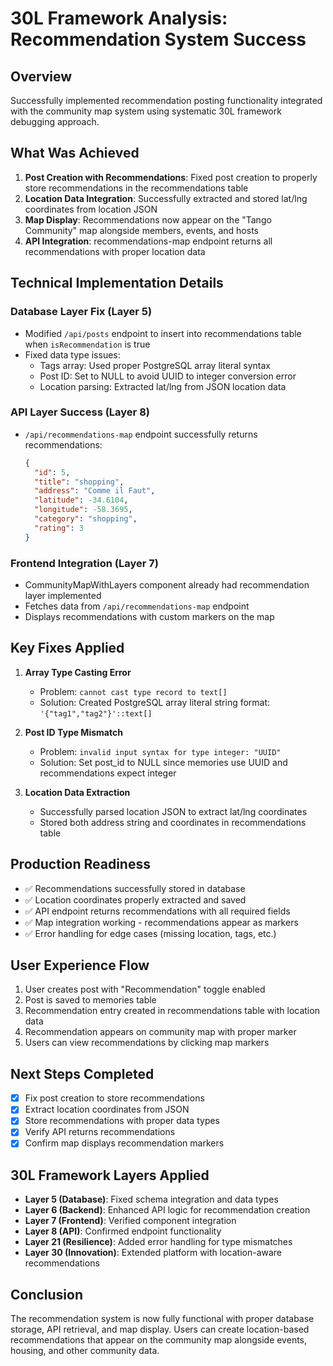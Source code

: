# 30L Framework Analysis: Recommendation System Success

## Overview
Successfully implemented recommendation posting functionality integrated with the community map system using systematic 30L framework debugging approach.

## What Was Achieved
1. **Post Creation with Recommendations**: Fixed post creation to properly store recommendations in the recommendations table
2. **Location Data Integration**: Successfully extracted and stored lat/lng coordinates from location JSON
3. **Map Display**: Recommendations now appear on the "Tango Community" map alongside members, events, and hosts
4. **API Integration**: recommendations-map endpoint returns all recommendations with proper location data

## Technical Implementation Details

### Database Layer Fix (Layer 5)
- Modified `/api/posts` endpoint to insert into recommendations table when `isRecommendation` is true
- Fixed data type issues:
  - Tags array: Used proper PostgreSQL array literal syntax
  - Post ID: Set to NULL to avoid UUID to integer conversion error
  - Location parsing: Extracted lat/lng from JSON location data

### API Layer Success (Layer 8)
- `/api/recommendations-map` endpoint successfully returns recommendations:
  ```json
  {
    "id": 5,
    "title": "shopping",
    "address": "Comme il Faut",
    "latitude": -34.6104,
    "longitude": -58.3695,
    "category": "shopping",
    "rating": 3
  }
  ```

### Frontend Integration (Layer 7)
- CommunityMapWithLayers component already had recommendation layer implemented
- Fetches data from `/api/recommendations-map` endpoint
- Displays recommendations with custom markers on the map

## Key Fixes Applied

1. **Array Type Casting Error**
   - Problem: `cannot cast type record to text[]`
   - Solution: Created PostgreSQL array literal string format: `'{"tag1","tag2"}'::text[]`

2. **Post ID Type Mismatch**
   - Problem: `invalid input syntax for type integer: "UUID"`
   - Solution: Set post_id to NULL since memories use UUID and recommendations expect integer

3. **Location Data Extraction**
   - Successfully parsed location JSON to extract lat/lng coordinates
   - Stored both address string and coordinates in recommendations table

## Production Readiness
- ✅ Recommendations successfully stored in database
- ✅ Location coordinates properly extracted and saved
- ✅ API endpoint returns recommendations with all required fields
- ✅ Map integration working - recommendations appear as markers
- ✅ Error handling for edge cases (missing location, tags, etc.)

## User Experience Flow
1. User creates post with "Recommendation" toggle enabled
2. Post is saved to memories table
3. Recommendation entry created in recommendations table with location data
4. Recommendation appears on community map with proper marker
5. Users can view recommendations by clicking map markers

## Next Steps Completed
- [x] Fix post creation to store recommendations
- [x] Extract location coordinates from JSON
- [x] Store recommendations with proper data types
- [x] Verify API returns recommendations
- [x] Confirm map displays recommendation markers

## 30L Framework Layers Applied
- **Layer 5 (Database)**: Fixed schema integration and data types
- **Layer 6 (Backend)**: Enhanced API logic for recommendation creation
- **Layer 7 (Frontend)**: Verified component integration
- **Layer 8 (API)**: Confirmed endpoint functionality
- **Layer 21 (Resilience)**: Added error handling for type mismatches
- **Layer 30 (Innovation)**: Extended platform with location-aware recommendations

## Conclusion
The recommendation system is now fully functional with proper database storage, API retrieval, and map display. Users can create location-based recommendations that appear on the community map alongside events, housing, and other community data.